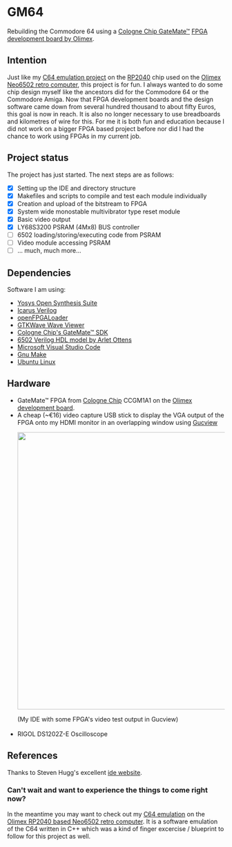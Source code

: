 # GM64
Rebuilding the Commodore 64 using a [Cologne Chip GateMate&trade;](https://www.colognechip.com) [FPGA development board by Olimex](https://www.olimex.com/Products/FPGA/GateMate/GateMateA1-EVB/open-source-hardware). 

## Intention
Just like my [C64 emulation project](https://github.com/B3rndK/C64Neo6502) on the [RP2040](https://www.raspberrypi.com/documentation/microcontrollers/rp2040.html) chip used on the [Olimex Neo6502 retro computer](https://www.olimex.com/Products/Retro-Computers/Neo6502/open-source-hardware), this project is for fun. I always wanted to do some chip design myself like the ancestors did for the Commodore 64 or the Commodore Amiga.
Now that FPGA development boards and the design software came down from several hundred thousand to about fifty Euros, this goal is now in reach. It is also no longer necessary to use breadboards and kilometres of wire for this. For me it is both fun and education because I did not work on a bigger FPGA based project before nor did I had the chance to work using FPGAs in my current job.

## Project status 
The project has just started. The next steps are as follows:

- [x] Setting up the IDE and directory structure
- [x] Makefiles and scripts to compile and test each module individually
- [x] Creation and upload of the bitstream to FPGA
- [x] System wide monostable multivibrator type reset module
- [x] Basic video output
- [x] LY68S3200 PSRAM (4Mx8) BUS controller
- [ ] 6502 loading/storing/executing code from PSRAM
- [ ] Video module accessing PSRAM
- [ ] ... much, much more...
  
## Dependencies
Software I am using:

* [Yosys Open Synthesis Suite](https://yosyshq.net/yosys)
* [Icarus Verilog](https://steveicarus.github.io/iverilog)
* [openFPGALoader](https://github.com/trabucayre/openFPGALoader)
* [GTKWave Wave Viewer](https://gtkwave.sourceforge.net)
* [Cologne Chip's GateMate&trade; SDK](https://www.colognechip.com/programmable-logic/gatemate/) 
* [6502 Verilog HDL model by Arlet Ottens](https://github.com/Arlet/verilog-6502)
* [Microsoft Visual Studio Code](https://code.visualstudio.com)
* [Gnu Make](https://www.gnu.org/software/make/)
* [Ubuntu Linux](https://ubuntu.com)
    
## Hardware
* GateMate&trade; FPGA from [Cologne Chip](https://www.colognechip.com/programmable-logic/gatemate/) CCGM1A1 on the [Olimex development board](https://www.olimex.com/Products/FPGA/GateMate/GateMateA1-EVB/open-source-hardware).
* A cheap (~€16) video capture USB stick to display the VGA output of the FPGA onto my HDMI monitor in an overlapping window using [Gucview](https://guvcview.sourceforge.net/)
  <p><img src="https://github.com/B3rndK/GM64/assets/47975140/178d5aa9-a7b8-496d-859b-2568bc66423e" width="640"></p>(My IDE with some FPGA's video test output in Gucview)<br><br>
* RIGOL DS1202Z-E Oscilloscope
  
## References
Thanks to Steven Hugg's excellent [ide website](https://8bitworkshop.com/).

### Can't wait and want to experience the things to come right now?
In the meantime you may want to check out my [C64 emulation](https://github.com/B3rndK/C64Neo6502) on the [Olimex RP2040 based Neo6502 retro computer](https://www.olimex.com/Products/Retro-Computers/Neo6502/open-source-hardware). It is a software emulation of the C64 written in C++ which was a kind of finger excercise / blueprint to follow for this project as well.
